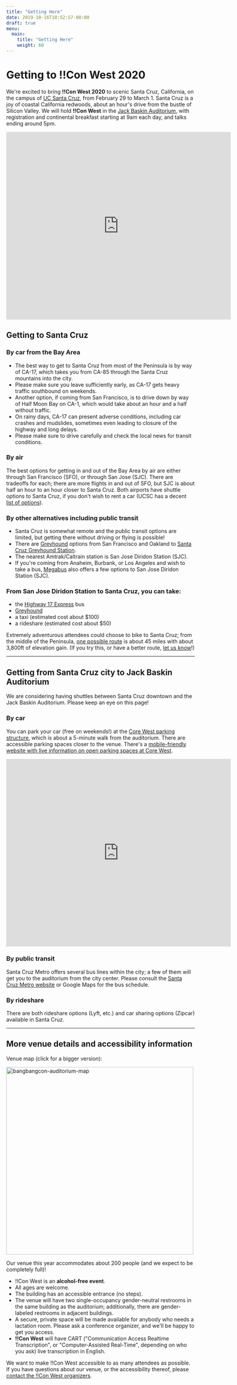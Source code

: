 ```yaml
---
title: "Getting Here"
date: 2019-10-16T10:52:57-08:00
draft: true
menu:
  main:
    title: "Getting Here"
    weight: 60
---
```


# Getting to !!Con West 2020

We're excited to bring **!!Con West 2020** to scenic Santa Cruz, California,
on the campus of [UC Santa Cruz](https://www.ucsc.edu/), from February 29
to March 1. Santa Cruz is a joy of coastal California redwoods, about an
hour's drive from the bustle of Silicon Valley. We will hold **!!Con
West** in the [Jack Baskin
Auditorium](https://www.google.com/maps/place/Jack+Baskin+Auditorium+101/@36.9997031,-122.0630586,17.32z/data=!4m5!3m4!1s0x808e4175229558fb:0x8d521799d868891c!8m2!3d37.000183!4d-122.0623527),
with registration and continental breakfast starting at 9am each day, and talks ending around 5pm.

<div class="mapouter"><div class="gmap_canvas"><iframe width="600" height="500"
id="gmap_canvas"
src="https://maps.google.com/maps?q=baskin%20auditorium&t=&z=17&ie=UTF8&iwloc=&output=embed"
frameborder="0" scrolling="no" marginheight="0"
marginwidth="0"></iframe></div><style>.mapouter{text-align:right;height:500px;width:600px;}.gmap_canvas
{overflow:hidden;background:none!important;height:500px;width:600px;}</style></div>

## Getting to Santa Cruz

### By car from the Bay Area

- The best way to get to Santa Cruz from most of the Peninsula is by way of
  CA-17, which takes you from CA-85 through the Santa Cruz mountains into the
  city.
- Please make sure you leave sufficiently early, as CA-17 gets heavy traffic
  southbound on weekends.
- Another option, if coming from San Francisco, is to drive down by way of Half
  Moon Bay on CA-1, which would take about an hour and a half without traffic.
- On rainy days, CA-17 can present adverse conditions, including car crashes and
  mudslides, sometimes even leading to closure of the highway and long delays.
- Please make sure to drive carefully and check the local news for transit
  conditions.

### By air

The best options for getting in and out of the Bay Area by air are either
through San Francisco (SFO), or through San Jose (SJC).  There are tradeoffs
for each; there are more flights in and out of SFO, but SJC is about half an
hour to an hour closer to Santa Cruz. Both airports have shuttle options to
Santa Cruz, if you don't wish to rent a car (UCSC has a decent
[list of options](https://taps.ucsc.edu/travel/airport-shuttles.html)).

### By other alternatives including public transit

- Santa Cruz is somewhat remote and the public transit options are limited, but
  getting there without driving or flying is possible!
- There are [Greyhound](https://www.greyhound.com) options from San Francisco
  and Oakland to [Santa Cruz Greyhound
  Station](https://locations.greyhound.com/bus-stations/US/Santa-Cruz).
- The nearest Amtrak/Caltrain station is San Jose Diridon Station (SJC).
- If you're coming from Anaheim, Burbank, or Los Angeles and wish to take a bus,
  [Megabus](https://us.megabus.com/) also offers a few options to San Jose
  Diridon Station (SJC).

### From San Jose Diridon Station to Santa Cruz, you can take:

- the [Highway 17
  Express](https://www.scmtd.com/en/component/systemmap/17/20192) bus
- [Greyhound](https://www.greyhound.com)
- a taxi (estimated cost about $100)
- a rideshare (estimated cost about $50)

Extremely adventurous attendees could choose to bike to Santa Cruz; from the
middle of the Peninsula, [one possible
route](https://www.strava.com/routes/11228019) is about 45 miles with about
3,800ft of elevation gain. (If you try this, or have a better route, [let us
know](mailto:west-2020@exclamation.foundation)!)

---

## Getting from Santa Cruz city to Jack Baskin Auditorium

We are considering having shuttles between Santa Cruz downtown and the
Jack Baskin Auditorium. Please keep an eye on this page!

### By car

You can park your car (free on weekends!) at the [Core West parking
structure](https://www.google.com/maps/place/UCSC+Core+West+Structure/@36.9990766,-122.0658659,17z/data=!3m1!4b1!4m5!3m4!1s0x808e417574d7cc95:0xfc9187c7cae8a8c2!8m2!3d36.9990766!4d-122.0636772),
which is about a 5-minute walk from the auditorium. There are accessible parking
spaces closer to the venue. There's a [mobile-friendly website with live
information on open parking spaces at Core
West](https://mobile.ucsc.edu/parking/corewest).

<div class="mapouter"><div class="gmap_canvas"><iframe width="600" height="500"
id="gmap_canvas"
src="https://maps.google.com/maps?q=ucsc%20core%20west&t=&z=17&ie=UTF8&iwloc=&output=embed"
frameborder="0" scrolling="no" marginheight="0"
marginwidth="0"></iframe></div><style>.mapouter{text-align:right;height:500px;width:600px;}.gmap_canvas
{overflow:hidden;background:none!important;height:500px;width:600px;}</style></div>

### By public transit

Santa Cruz Metro offers several bus lines within the city; a few of them will
get you to the auditorium from the city center. Please consult the [Santa Cruz
Metro website](https://www.scmtd.com/en/routes) or Google Maps for the bus
schedule.

### By rideshare

There are both rideshare options (Lyft, etc.) and car sharing options (Zipcar)
available in Santa Cruz.

---

## More venue details and accessibility information

Venue map (click for a bigger version):

<a href="../images/bangbangcon-west-auditorium-map.png"><img
src="../images/bangbangcon-west-auditorium-map.png"
alt="bangbangcon-auditorium-map" width="500" /></a>

Our venue this year accommodates about 200 people (and we expect to be
completely full)!

- !!Con West is an **alcohol-free event**.
- All ages are welcome.
- The building has an accessible entrance (no steps).
- The venue will have two single-occupancy gender-neutral restrooms in the same
  building as the auditorium; additionally, there are gender-labeled restrooms
  in adjacent buildings.
- A secure, private space will be made available for anybody who needs a
  lactation room.  Please ask a conference organizer, and we'll be happy to get
  you access.
- **!!Con West** will have CART ("Communication Access Realtime Transcription",
  or "Computer-Assisted Real-Time", depending on who you ask) live transcription
  in English.

We want to make !!Con West accessible to as many attendees as possible.  If you
have questions about our venue, or the accessibility thereof, please [contact
the !!Con West organizers](mailto:west-2020@exclamation.foundation).
